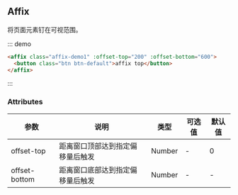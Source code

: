 ## Affix

将页面元素钉在可视范围。

::: demo
``` html
<affix class="affix-demo1" :offset-top="200" :offset-bottom="600">
  <button class="btn btn-default">affix top</button>
</affix>
```
:::

### Attributes

| 参数      | 说明          | 类型      | 可选值                           | 默认值  |
|---------- |-------------- |---------- |--------------------------------  |-------- |
| offset-top | 距离窗口顶部达到指定偏移量后触发 | Number | - | 0 |
| offset-bottom | 距离窗口底部达到指定偏移量后触发 | Number | - | - |

<style scoped>
  .doc {
    height: 1000px;
  }
  .affix-demo1.affix {
    top: 20px;
  }
  .bs-example {
    min-height: 100px;
  }
</style>

